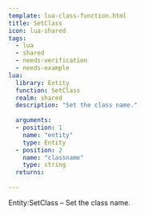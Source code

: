 ```yaml
---
template: lua-class-function.html
title: SetClass
icon: lua-shared
tags:
  - lua
  - shared
  - needs-verification
  - needs-example
lua:
  library: Entity
  function: SetClass
  realm: shared
  description: "Set the class name."
  
  arguments:
  - position: 1
    name: "entity"
    type: Entity
  - position: 2
    name: "classname"
    type: string
  returns:
    
---
```


<div class="lua__search__keywords">
Entity:SetClass &#x2013; Set the class name.
</div>
